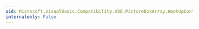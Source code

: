```yaml
---
uid: Microsoft.VisualBasic.Compatibility.VB6.PictureBoxArray.HookUpControlEvents(System.Object)
internalonly: False
---
```

